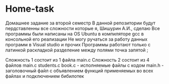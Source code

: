 # Home-task
Домашнее задание за второй семестр
В данной репозитории будут пердставленны все сложности которые я, Шишурин А.И., сделаю
Все программы были написаны на OS Ubuntu в компиляторе gcc в консольной его реализации
Не могу ручаться за работу данных программ в Visual studio и прочих
Программы работают только с латинкой раскладкой разделение между полями точка запятой ;


Сложность 1 состоит из 1 файла main.c
Сложность 2 состоит из 4 файлов 
main.c students.c book.c - исполняемые файлы с кодом
main.h - заголовочный файл с объявлением функций применяемых во всех файлах и подключением бибилотек

